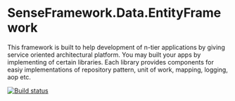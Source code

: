 # SenseFramework.Data.EntityFramework


This framework is built to help development of n-tier applications by giving service oriented architectural platform.
You may built your apps by implementing of certain libraries. 
Each library provides components for easiy implementations of repository pattern, unit of work, mapping, logging, aop etc.


[![Build status](https://ci.appveyor.com/api/projects/status/stjnu9ko1p9t3rvj?svg=true)](https://ci.appveyor.com/project/ekinbulut/senseframework-data-entityframework)
